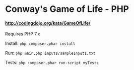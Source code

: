 Conway's Game of Life - PHP
======================

#### http://codingdojo.org/kata/GameOfLife/ 

Requires PHP 7.x
  
Install: `php composer.phar install` 

Run: `php main.php inputs/sampleInput1.txt` 

Tests: `php composer.phar run-script myTests`  
